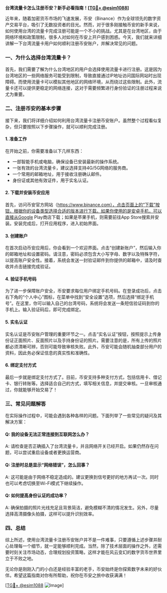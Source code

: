 **台湾流量卡怎么注册币安？新手必看指南！[[TG💪+ @esim1088](https://t.me/s/esim1088)]**

近年来，随着加密货币市场的飞速发展，币安（Binance）作为全球领先的数字资产交易平台，吸引了无数投资者的目光。然而，对于很多刚接触币安的新手来说，如何使用台湾的流量卡完成注册可能是一个不小的挑战。尤其是在台湾地区，由于网络环境和政策限制，很多人对如何在币安上开户感到困惑。今天，我们就来详细讲解一下台湾流量卡用户如何顺利注册币安账户，并解决常见的问题。

### 一、为什么选择台湾流量卡？

首先，我们需要了解为什么台湾地区的用户会选择使用流量卡进行注册。这是因为台湾地区的一些网络服务可能受到限制，导致直接通过IP地址访问国际网站时出现障碍。而使用流量卡可以模拟其他地区的网络环境，从而绕过这些限制。此外，流量卡还可以提供更稳定的网络连接，这对于需要频繁进行身份验证的注册过程来说尤为重要。

### 二、注册币安的基本步骤

接下来，我们将详细介绍如何利用台湾流量卡注册币安账户。虽然整个过程看似复杂，但只要按照以下步骤操作，就可以顺利完成注册。

#### 1. 准备工作

在开始之前，你需要准备以下几样东西：
- 一部智能手机或电脑，确保设备已安装最新的操作系统。
- 一张有效的台湾流量卡，建议选择支持4G/5G网络的服务商。
- 一个常用的邮箱地址，用于接收注册确认邮件。
- 身份证或其他有效证件，用于实名认证。

#### 2. 下载并安装币安应用

首先，访问币安官方网站（https://www.binance.com），点击页面上的“下载”按钮，根据你的设备类型选择合适的版本进行下载。如果你使用的是安卓手机，可以直接从Google Play商店下载；如果是苹果手机，则需要前往App Store搜索并安装。安装完成后，打开应用程序，进入初始界面。

#### 3. 创建账户

在首次启动币安应用后，你会看到一个欢迎界面。点击“创建新账户”，然后输入你的邮箱地址和设置密码。请注意，密码必须包含大小写字母、数字以及特殊字符，以提高账户安全性。接着，系统会发送一封验证邮件到你提供的邮箱中，请及时查收并点击链接完成验证。

#### 4. 验证手机号码

为了进一步保障账户安全，币安要求每位用户绑定手机号码。在登录成功后，点击右下角的“个人中心”图标，在菜单中找到“安全设置”选项，然后选择“绑定手机号”。在这里，你可以输入自己的台湾号码，系统将会发送一条短信验证码到你的手机上。输入验证码后，即可完成绑定。

#### 5. 实名认证

实名认证是币安账户管理的重要环节之一。点击“实名认证”按钮，按照提示上传身份证正面照片、反面照片以及手持身份证的照片。需要注意的是，所有上传的照片都必须清晰可辨，否则可能导致审核失败。此外，币安可能会随机抽查部分用户的资料，因此务必保证信息的真实性和准确性。

#### 6. 绑定支付方式

最后一步就是绑定支付方式了。目前，币安支持多种支付方式，包括信用卡、借记卡、银行转账等。选择适合自己的方式，填写相关信息，并提交审核。一旦审核通过，你就能够开始交易了！

### 三、常见问题解答

在实际操作过程中，可能会遇到各种各样的问题。下面列举了一些常见的疑问及其解决方案：

#### Q: 我的设备无法正常连接到互联网怎么办？
A: 请检查是否正确插入了台湾流量卡，并且网络开关已经开启。如果仍然存在问题，可以尝试重启设备或者更换运营商。

#### Q: 注册时总是显示“网络错误”，怎么回事？
A: 这可能是由于网络不稳定造成的。建议更换到信号更好的地方再试一次。同时也可以考虑切换至Wi-Fi模式下继续操作。

#### Q: 如何提高身份认证的成功率？
A: 确保拍摄的照片光线充足且背景简洁，避免模糊不清的情况发生。另外，尽量选择高清摄像头拍摄，这样可以提升识别效率。

### 四、总结

综上所述，使用台湾流量卡注册币安账户并不是一件难事，只要遵循上述步骤并耐心处理每一个细节，就一定能够顺利完成。当然，除了技术层面的操作之外，还需要时刻关注市场动态，合理规划投资策略，这样才能在风云变幻的数字货币世界里立于不败之地。

无论你是刚刚入门的小白还是经验丰富的老手，币安始终是你探索数字未来的好伙伴。希望这篇指南对你有所帮助，祝你在币安之旅中收获满满！

[[TG💪+ @esim1088](https://t.me/s/esim1088) ![Image](https://i.postimg.cc/4NQfJmqS/Snipaste-2025-05-13-00-14-12.png)]